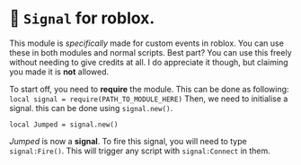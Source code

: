 # 📘 `Signal` for roblox.
This module is *specifically* made for custom events in roblox. You can use these in both modules and normal scripts. Best part? You can use this freely without needing to give credits at all. I do appreciate it though, but claiming you made it is **not** allowed.

To start off, you need to **require** the module. This can be done as following:
`local signal = require(PATH_TO_MODULE_HERE)`
Then, we need to initialise a signal. this can be done using `signal.new()`.
```luau
local Jumped = signal.new()
```
*Jumped* is now a **signal**. To fire this signal, you will need to type `signal:Fire()`. This will trigger any script with `signal:Connect` in them.
